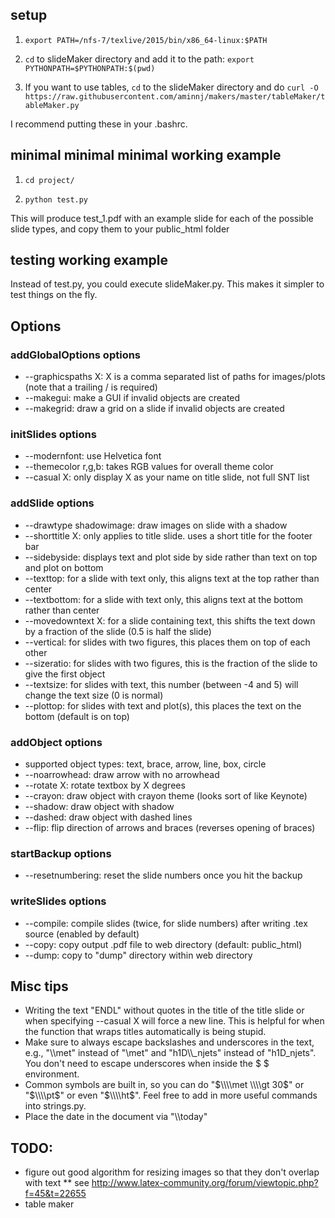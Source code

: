 ## setup
1) `export PATH=/nfs-7/texlive/2015/bin/x86_64-linux:$PATH`

2) `cd` to slideMaker directory and add it to the path: `export PYTHONPATH=$PYTHONPATH:$(pwd)`

3) If you want to use tables, `cd` to the slideMaker directory and do `curl -O https://raw.githubusercontent.com/aminnj/makers/master/tableMaker/tableMaker.py`

I recommend putting these in your .bashrc.

## minimal minimal minimal working example
1) `cd project/`

2) `python test.py`

This will produce test_1.pdf with an example slide for each of the possible slide types, and copy them to your public_html folder

## testing working example
Instead of test.py, you could execute slideMaker.py. This makes it simpler to test things on the fly.

## Options
### addGlobalOptions options
  * --graphicspaths X: X is a comma separated list of paths for images/plots (note that a trailing / is required)
  * --makegui: make a GUI if invalid objects are created
  * --makegrid: draw a grid on a slide if invalid objects are created

### initSlides options
  * --modernfont: use Helvetica font
  * --themecolor r,g,b: takes RGB values for overall theme color
  * --casual X: only display X as your name on title slide, not full SNT list

### addSlide options
  * --drawtype shadowimage: draw images on slide with a shadow
  * --shorttitle X: only applies to title slide. uses a short title for the footer bar
  * --sidebyside: displays text and plot side by side rather than text on top and plot on bottom
  * --texttop: for a slide with text only, this aligns text at the top rather than center
  * --textbottom: for a slide with text only, this aligns text at the bottom rather than center
  * --movedowntext X: for a slide containing text, this shifts the text down by a fraction of the slide (0.5 is half the slide)
  * --vertical: for slides with two figures, this places them on top of each other
  * --sizeratio: for slides with two figures, this is the fraction of the slide to give the first object
  * --textsize: for slides with text, this number (between -4 and 5) will change the text size (0 is normal)
  * --plottop: for slides with text and plot(s), this places the text on the bottom (default is on top)

### addObject options
  * supported object types: text, brace, arrow, line, box, circle
  * --noarrowhead: draw arrow with no arrowhead
  * --rotate X: rotate textbox by X degrees
  * --crayon: draw object with crayon theme (looks sort of like Keynote)
  * --shadow: draw object with shadow
  * --dashed: draw object with dashed lines
  * --flip: flip direction of arrows and braces (reverses opening of braces)

### startBackup options
  * --resetnumbering: reset the slide numbers once you hit the backup

### writeSlides options
  * --compile: compile slides (twice, for slide numbers) after writing .tex source (enabled by default)
  * --copy: copy output .pdf file to web directory (default: public_html)
  * --dump: copy to "dump" directory within web directory

## Misc tips
  * Writing the text "ENDL" without quotes in the title of the title slide or when specifying --casual X will force
    a new line. This is helpful for when the function that wraps titles automatically is being stupid.
  * Make sure to always escape backslashes and underscores in the text, e.g., "\\\\met" instead of "\met" and
    "h1D\\\\_njets" instead of "h1D_njets". You don't need to escape underscores when inside the $ $ environment.
  * Common symbols are built in, so you can do "$\\\\met \\\\gt 30$" or "$\\\\pt$" or even "$\\\\ht$". Feel free to add in more useful 
    commands into strings.py.
  * Place the date in the document via "\\\\today"

## TODO:
  * figure out good algorithm for resizing images so that they don't overlap with text
  ** see http://www.latex-community.org/forum/viewtopic.php?f=45&t=22655
  * table maker
